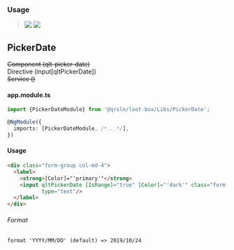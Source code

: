 ### Usage

> [![](https://img.shields.io/badge/Main-readme‌‌‌‌‌‌‌-white)](../../readme.md)
> [![](https://img.shields.io/badge/readme-white)](readme.md)

## PickerDate

~~Component (qlt-picker-date)~~  
Directive (input[qltPickerDate])  
~~Service ()~~

#### app.module.ts

```typescript
import {PickerDateModule} from '@qrsln/loot-box/Libs/PickerDate';

@NgModule({
  imports: [PickerDateModule, /*...*/],
})
```  

#### Usage

```html
<div class="form-group col-md-4">
  <label>
    <strong>[Color]="'primary'"</strong>
    <input qltPickerDate [IsRange]="true" [Color]="'dark'" class="form-control form-control-sm w-100"
           type="text"/>
  </label>
</div>
```

###### Format

```
format 'YYYY/MM/DD' (default) => 2019/10/24
 
```
